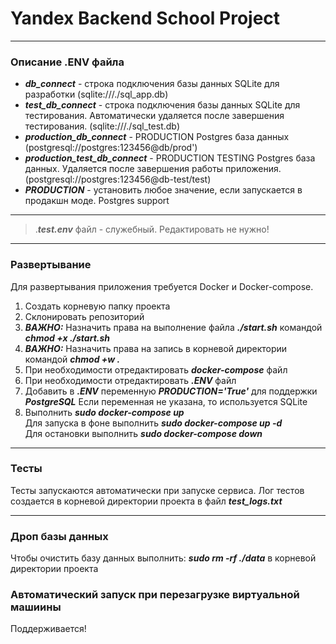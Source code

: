 # Yandex Backend School Project
---
### Описание .ENV файла
- ***db_connect*** - строка подключения базы данных SQLite для разработки (sqlite:///./sql_app.db)
- ***test_db_connect*** - строка подключения базы данных SQLite для тестирования. Автоматически удаляется после завершения тестирования. (sqlite:///./sql_test.db)
- ***production_db_connect*** - PRODUCTION Postgres база данных (postgresql://postgres:123456@db/prod')
- ***production_test_db_connect*** - PRODUCTION TESTING Postgres база данных. Удаляется после завершения работы приложения. (postgresql://postgres:123456@db-test/test)
- ***PRODUCTION*** - установить любое значение, если запускается в продакшн моде. Postgres support
---
>.***test.env*** файл - служебный. Редактировать не нужно!
---
### Развертывание
Для развертывания приложения требуется Docker и Docker-compose.
1. Создать корневую папку проекта
2. Склонировать репозиторий
3. ***ВАЖНО:*** Назначить права на выполнение файла ***./start.sh*** командой ***chmod +x ./start.sh***
4. ***ВАЖНО:*** Назначить права на запись в корневой директории командой ***chmod +w .***
3. При необходимости отредактировать ***docker-compose*** файл
4. При необходимости отредактировать ***.ENV*** файл
5. Добавить в ***.ENV*** переменную ***PRODUCTION='True'*** для поддержки ***PostgreSQL*** Если переменная не указана, то используется SQLite
6. Выполнить ***sudo docker-compose up*** <br/>
Для запуска в фоне выполнить ***sudo docker-compose up -d*** <br/>
Для остановки выполнить ***sudo docker-compose down***
---
### Тесты
Тесты запускаются автоматически при запуске сервиса. Лог тестов создается в корневой директории проекта в файл ***test_logs.txt***

---
### Дроп базы данных
Чтобы очистить базу данных выполнить: ***sudo rm -rf ./data*** в корневой директории проекта

### Автоматический запуск при перезагрузке виртуальной машиины
Поддерживается! 

